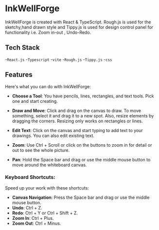 # InkWellForge
 InkWellForge is created with React & TypeScript. Rough.js is used for the sketchy,hand drawn style and Tippy.js is used for design control panel for functionality i.e. Zoom in-out , Undo-Redo.
 
## Tech Stack
-`React.js`
-`Typescript`
-`vite`
-`Rough.js`
-`Tippy.js`
-`css`

## Features

Here's what you can do with InkWellForge:

- **Choose a Tool**: You have pencils, lines, rectangles, and text tools. Pick one and start creating.

- **Draw and Move**: Click and drag on the canvas to draw. To move something, select it and drag it to a new spot. Also, resize elements by dragging the corners. Resizing only works on rectangles or lines.

- **Edit Text**: Click on the canvas and start typing to add text to your drawings. You can also edit existing text.

- **Zoom**: Use Ctrl + Scroll or click on the buttons to zoom in for detail or out to see the whole picture.

- **Pan**: Hold the Space bar and drag or use the middle mouse button to move around the whiteboard canvas.

###  Keyboard Shortcuts:

Speed up your work with these shortcuts:

- **Canvas Navigation**: Press the Space bar and drag or use the middle mouse button.
- **Undo**: Ctrl + Z.
- **Redo**: Ctrl + Y or Ctrl + Shift + Z.
- **Zoom In**: Ctrl + Plus.
- **Zoom Out**: Ctrl + Minus.

